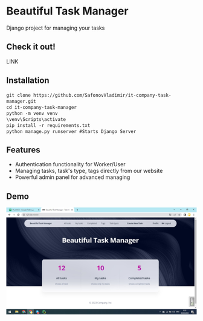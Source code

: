 # Beautiful Task Manager

Django project for managing your tasks

## Check it out!
LINK

## Installation

```shell
git clone https://github.com/SafonovVladimir/it-company-task-manager.git
cd it-company-task-manager
python -m venv venv
\venv\Scripts\activate
pip install -r requirements.txt
python manage.py runserver #Starts Django Server
```

## Features

* Authentication functionality for Worker/User
* Managing tasks, task's type, tags directly from our website
* Powerful admin panel for advanced managing

## Demo

![Website interface](demo.jpg)
